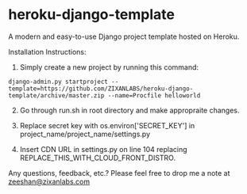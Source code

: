 # heroku-django-template
A modern and easy-to-use Django project template hosted on Heroku.

Installation Instructions:

1) Simply create a new project by running this command:
```shell
django-admin.py startproject --template=https://github.com/ZIXANLABS/heroku-django-template/archive/master.zip --name=Procfile helloworld
```
2) Go through run.sh in root directory and make appropraite changes.

3) Replace secret key with os.environ['SECRET_KEY'] in project_name/project_name/settings.py

4) Insert CDN URL in settings.py on line 104 replacing REPLACE_THIS_WITH_CLOUD_FRONT_DISTRO.

Any questions, feedback, etc.? Please feel free to drop me a note at zeeshan@zixanlabs.com
